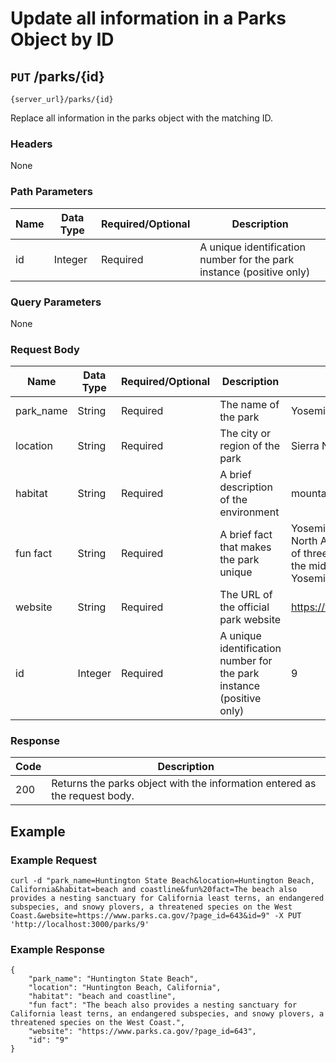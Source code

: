 # Update all information in a Parks Object by ID

## `PUT` /parks/{id}

```
{server_url}/parks/{id}
```

Replace all information in the parks object with the matching ID.

### Headers

None

### Path Parameters

| Name | Data Type | Required/Optional | Description |
| --- | --- | --- | --- |
| id | Integer | Required | A unique identification number for the park instance (positive only) |

### Query Parameters

None

### Request Body

| Name | Data Type | Required/Optional | Description | Example |
| --- | --- | --- | --- | --- |
| park_name | String | Required | The name of the park | Yosemite National Park |
| location | String | Required | The city or region of the park | Sierra Nevada Mountains |
| habitat | String | Required | A brief description of the environment | mountains |
| fun fact | String | Required | A brief fact that makes the park unique | Yosemite Falls, the tallest waterfall in North America, is actually composed of three falls: Upper Yosemite Fall, the middle cascades, and Lower Yosemite Fall.  |
| website | String | Required | The URL of the official park website | https://www.nps.gov/yose/index.htm |
| id | Integer | Required | A unique identification number for the park instance (positive only) | 9 |

### Response

| Code | Description |
| --- | --- |
| 200 | Returns the parks object with the information entered as the request body. |

## Example

### Example Request

```shell
curl -d "park_name=Huntington State Beach&location=Huntington Beach, California&habitat=beach and coastline&fun%20fact=The beach also provides a nesting sanctuary for California least terns, an endangered subspecies, and snowy plovers, a threatened species on the West Coast.&website=https://www.parks.ca.gov/?page_id=643&id=9" -X PUT 'http://localhost:3000/parks/9'
```

### Example Response

```shell
{
    "park_name": "Huntington State Beach",
    "location": "Huntington Beach, California",
    "habitat": "beach and coastline",
    "fun fact": "The beach also provides a nesting sanctuary for California least terns, an endangered subspecies, and snowy plovers, a threatened species on the West Coast.",
    "website": "https://www.parks.ca.gov/?page_id=643",
    "id": "9"
}
```
